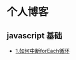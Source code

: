 # 个人博客
## javascript 基础
+ [1.如何中断forEach循环](https://github.com/chenqf/blog/blob/master/articles/javascript基础/如何中断forEach循环.md)
